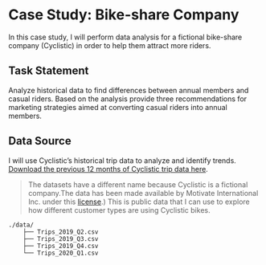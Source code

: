 # Case Study: Bike-share Company
In this case study, I will perform data analysis for a fictional bike-share company (Cyclistic) in order to help them attract more riders. 
## Task Statement
Analyze historical data to find differences between annual members and casual riders. Based on the analysis provide three recommendations for marketing strategies aimed at converting casual riders into annual members.

## Data Source

I will use Cyclistic’s historical trip data to analyze and identify trends. [Download the previous 12 months of Cyclistic trip data
here](https://divvy-tripdata.s3.amazonaws.com/index.html). 


>  The datasets have a different name because Cyclistic is a fictional company.The data has been made available by Motivate International Inc. under this [license](https://ride.divvybikes.com/data-license-agreement).) This is public data that I can use to explore how different customer types are using Cyclistic bikes.


```
./data/
    ├── Trips_2019_Q2.csv
    ├── Trips_2019_Q3.csv
    ├── Trips_2019_Q4.csv
    └── Trips_2020_Q1.csv
```
